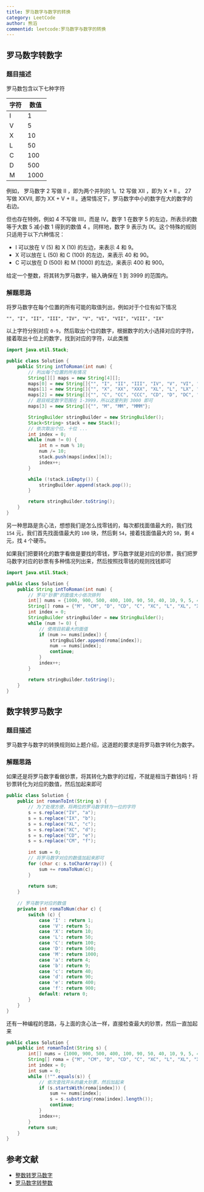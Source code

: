 ```yaml
---
title: 罗马数字与数字的转换
category: LeetCode
author: 熊滔
commentid: leetcode:罗马数字与数字的转换
---
```


## 罗马数字转数字

### 题目描述

罗马数包含以下七种字符

| 字符 | 数值 |
| ---- | ---- |
| I    | 1    |
| V    | 5    |
| X    | 10   |
| L    | 50   |
| C    | 100  |
| D    | 500  |
| M    | 1000 |

例如， 罗马数字 2 写做 II ，即为两个并列的 1。12 写做 XII ，即为 X + II 。 27 写做  XXVII, 即为 XX + V + II 。通常情况下，罗马数字中小的数字在大的数字的右边。

但也存在特例，例如 4 不写做 IIII，而是 IV。数字 1 在数字 5 的左边，所表示的数等于大数 5 减小数 1 得到的数值 4 。同样地，数字 9 表示为 IX。这个特殊的规则只适用于以下六种情况：

- I 可以放在 V (5) 和 X (10) 的左边，来表示 4 和 9。
- X 可以放在 L (50) 和 C (100) 的左边，来表示 40 和 90。 
- C 可以放在 D (500) 和 M (1000) 的左边，来表示 400 和 900。

给定一个整数，将其转为罗马数字，输入确保在 1 到 3999 的范围内。

### 解题思路

将罗马数字在每个位置的所有可能的取值列出，例如对于个位有如下情况

```
"", "I", "II", "III", "IV", "V", "VI", "VII", "VIII", "IX"
```

以上字符分别对应 `0-9`，然后取出个位的数字，根据数字的大小选择对应的字符，接着取出十位上的数字，找到对应的字符，以此类推

```java
import java.util.Stack;

public class Solution {
    public String intToRoman(int num) {
        // 列出每个位置的所有情况
        String[][] maps = new String[4][];
        maps[0] = new String[]{"", "I", "II", "III", "IV", "V", "VI", "VII", "VIII", "IX"};
        maps[1] = new String[]{"", "X", "XX", "XXX", "XL", "L", "LX", "LXX", "LXXX", "XC"};
        maps[2] = new String[]{"", "C", "CC", "CCC", "CD", "D", "DC", "DCC", "DCCC", "CM"};
        // 题目规定数字范围在 1-3999，所以这里列到 3000 即可
        maps[3] = new String[]{"", "M", "MM", "MMM"};

        StringBuilder stringBuilder = new StringBuilder();
        Stack<String> stack = new Stack();
        // 依次取出个位，十位 ...
        int index = 0;
        while (num != 0) {
            int n = num % 10;
            num /= 10;
            stack.push(maps[index][n]);
            index++;
        }

        while (!stack.isEmpty()) {
            stringBuilder.append(stack.pop());
        }

        return stringBuilder.toString();
    }
}
```

另一种思路是贪心法，想想我们是怎么找零钱的，每次都找面值最大的，我们找 `154` 元，我们首先找面值最大的 `100` 块，然后剩 `54`，接着找面值最大的 `50`，剩 `4` 元，找 `4` 个硬币。

如果我们把要转化的数字看做是要找的零钱，罗马数字就是对应的钞票，我们把罗马数字对应的钞票有多种情况列出来，然后按照找零钱的规则找钱即可

```java
import java.util.Stack;

public class Solution {
    public String intToRoman(int num) {
        // 罗马"钞票"的面值大小依次排列
        int[] nums = {1000, 900, 500, 400, 100, 90, 50, 40, 10, 9, 5, 4, 1};
        String[] roma = {"M", "CM", "D", "CD", "C", "XC", "L", "XL", "X", "IX", "V", "IV", "I"};
        int index = 0;
        StringBuilder stringBuilder = new StringBuilder();
        while (num != 0) {
            // 使用目前最大的面值
            if (num >= nums[index]) {
                stringBuilder.append(roma[index]);
                num -= nums[index];
                continue;
            }
            index++;
        }

        return stringBuilder.toString();
    }
}
```

## 数字转罗马数字

### 题目描述

罗马数字与数字的转换规则如上题介绍，这道题的要求是将罗马数字转化为数字。

### 解题思路

如果还是将罗马数字看做钞票，将其转化为数字的过程，不就是相当于数钱吗！将钞票转化为对应的数值，然后加起来即可

```java
public class Solution {
    public int romanToInt(String s) {
        // 为了处理方便，将两位的罗马数字转为一位的字符
        s = s.replace("IV", "a");
        s = s.replace("IX", "b");
        s = s.replace("XL", "c");
        s = s.replace("XC", "d");
        s = s.replace("CD", "e");
        s = s.replace("CM", "f");
        
        int sum = 0;
        // 将罗马数字对应的数值加起来即可
        for (char c: s.toCharArray()) {
            sum += romaToNum(c);
        }
        
        return sum;
    }
    
    // 罗马数字对应的数值
    private int romaToNum(char c) {
        switch (c) {
            case 'I' : return 1;
            case 'V': return 5;
            case 'X': return 10;
            case 'L': return 50;
            case 'C': return 100;
            case 'D': return 500;
            case 'M': return 1000;
            case 'a': return 4;
            case 'b': return 9;
            case 'c': return 40;
            case 'd': return 90;
            case 'e': return 400;
            case 'f': return 900;
            default: return 0;
        }
    }
}
```

还有一种编程的思路，与上面的贪心法一样，直接检查最大的钞票，然后一直加起来

```java
public class Solution {
    public int romanToInt(String s) {
        int[] nums = {1000, 900, 500, 400, 100, 90, 50, 40, 10, 9, 5, 4, 1};
        String[] roma = {"M", "CM", "D", "CD", "C", "XC", "L", "XL", "X", "IX", "V", "IV", "I"};
        int index = 0;
        int sum = 0;
        while (!"".equals(s)) {
            // 依次查找开头的最大钞票，然后加起来
            if (s.startsWith(roma[index])) {
                sum += nums[index];
                s = s.substring(roma[index].length());
                continue;
            }
            index++;
        }
        return sum;
    }
}
```

## 参考文献

- [整数转罗马数字](https://leetcode-cn.com/problems/integer-to-roman/)
- [罗马数字转整数](https://leetcode-cn.com/problems/roman-to-integer/)



